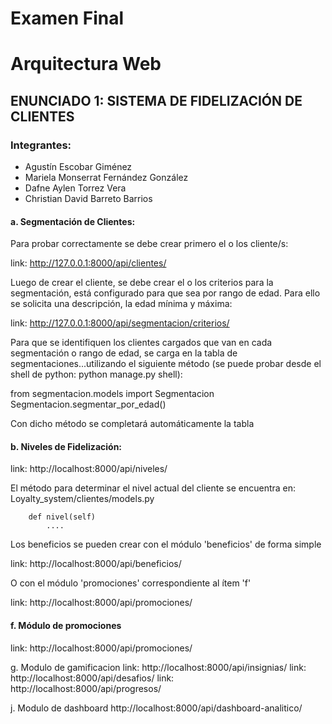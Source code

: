 # Examen Final

# Arquitectura Web

## ENUNCIADO 1: SISTEMA DE FIDELIZACIÓN DE CLIENTES

### Integrantes:

- Agustín Escobar Giménez
- Mariela Monserrat Fernández González
- Dafne Aylen Torrez Vera
- Christian David Barreto Barrios

#### a. Segmentación de Clientes:

Para probar correctamente se debe crear primero el o los cliente/s:

link: http://127.0.0.1:8000/api/clientes/

Luego de crear el cliente, se debe crear el o los criterios para la segmentación, está configurado para que sea por rango de edad. Para ello se solicita una descripción, la edad mínima y máxima:

link: http://127.0.0.1:8000/api/segmentacion/criterios/

Para que se identifiquen los clientes cargados que van en cada segmentación o rango de edad, se carga en la tabla de segmentaciones...utilizando el siguiente método (se puede probar desde el shell de python: python manage.py shell):

from segmentacion.models import Segmentacion
Segmentacion.segmentar_por_edad()

Con dicho método se completará automáticamente la tabla

#### b. Niveles de Fidelización:

link: http://localhost:8000/api/niveles/

El método para determinar el nivel actual del cliente se encuentra en:
Loyalty_system/clientes/models.py

```[python]
    def nivel(self)
        ....
```

Los beneficios se pueden crear con el módulo 'beneficios'
de forma simple

link: http://localhost:8000/api/beneficios/

O con el módulo 'promociones' correspondiente al ítem 'f'

link: http://localhost:8000/api/promociones/

#### f. Módulo de promociones

link: http://localhost:8000/api/promociones/

g. Modulo de gamificacion 
link: http://localhost:8000/api/insignias/
link: http://localhost:8000/api/desafios/
link: http://localhost:8000/api/progresos/

j. Modulo de dashboard
http://localhost:8000/api/dashboard-analitico/



